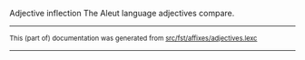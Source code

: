 Adjective inflection
The Aleut language adjectives compare.

* * *

<small>This (part of) documentation was generated from [src/fst/affixes/adjectives.lexc](https://github.com/giellalt/lang-ale/blob/main/src/fst/affixes/adjectives.lexc)</small>

---

